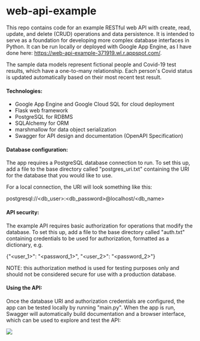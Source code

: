# web-api-example

This repo contains code for an example RESTful web API with create, read, update, and delete (CRUD) operations and data persistence. It is intended to serve as a foundation for developing more complex database interfaces in Python. It can be run locally or deployed with Google App Engine, as I have done here: https://web-api-example-371919.wl.r.appspot.com/. 

The sample data models represent fictional people and Covid-19 test results, which have a one-to-many relationship. Each person's Covid status is updated automatically based on their most recent test result.

#### Technologies:
-	Google App Engine and Google Cloud SQL for cloud deployment
-	Flask web framework
-	PostgreSQL for RDBMS
-	SQLAlchemy for ORM
-	marshmallow for data object serialization
-	Swagger for API design and documentation (OpenAPI Specification)

#### Database configuration:

The app requires a PostgreSQL database connection to run. To set this up, add a file to the base directory called "postgres_uri.txt" containing the URI for the database that you would like to use.

For a local connection, the URI will look something like this:

postgresql://<db_user>:<db_password>@localhost/<db_name>

#### API security:

The example API requires basic authorization for operations that modify the database. To set this up, add a file to the base directory called "auth.txt" containing credentials to be used for authorization, formatted as a dictionary, e.g.

{"<user_1>": "<password_1>", "<user_2>": "<password_2>"}

NOTE: this authorization method is used for testing purposes only and should not be considered secure for use with a production database.


#### Using the API:

Once the database URI and authorization credentials are configured, the app can be tested locally by running "main.py". When the app is run, Swagger will automatically build documentation and a browser interface, which can be used to explore and test the API:

<img src="https://github.com/mziru/web-api-example/blob/master/swagger-ui.png?raw=true">

